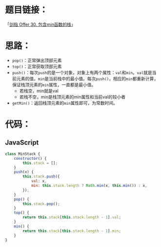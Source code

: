 # 题目链接：

「[剑指 Offer 30. 包含min函数的栈](https://leetcode-cn.com/problems/bao-han-minhan-shu-de-zhan-lcof/)」

# 思路：

- `pop()`：正常弹出顶部元素
- `top()`：正常获取顶部元素
- `push()`：每次`push`的是一个对象，对象上有两个属性：`val`和`min`。`val`就是当前元素的值，`min`是当前栈中的最小值。每次`push()`，相应的`min`都重新计算，保证栈顶元素的`min`属性，一直都是最小值。
    - 若栈空，min就是val
    - 若栈不空，min是栈顶元素的min属性和当前val的较小者
- `getMin()`：返回栈顶元素的`min`属性即可，为常数时间。

# 代码：

## JavaScript

```javascript
class MinStack {
    constructor() {
        this.stack = [];
    }
    push(x) {
        this.stack.push({
            val: x,
            min: this.stack.length ? Math.min(x, this.min()) : x,
        });
    }
    pop() {
        this.stack.pop();
    }
    top() {
        return this.stack[this.stack.length - 1].val;
    }
    min() {
        return this.stack[this.stack.length - 1].min;
    }
}
```

